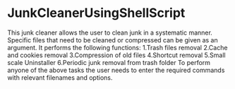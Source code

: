 # JunkCleanerUsingShellScript
This junk cleaner allows the user to clean junk in a systematic manner.  Specific files that need to be cleaned or compressed can be given as an argument.  It performs the following functions:
1.Trash files removal
2.Cache and cookies removal
3.Compression of old files
4.Shortcut removal
5.Small scale Uninstaller
6.Periodic junk removal from trash folder
To perform anyone of the above tasks the user needs to enter the required commands with relevant filenames and options.
